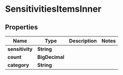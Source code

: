 

# SensitivitiesItemsInner


## Properties

| Name | Type | Description | Notes |
|------------ | ------------- | ------------- | -------------|
|**sensitivity** | **String** |  |  |
|**count** | **BigDecimal** |  |  |
|**category** | **String** |  |  |



